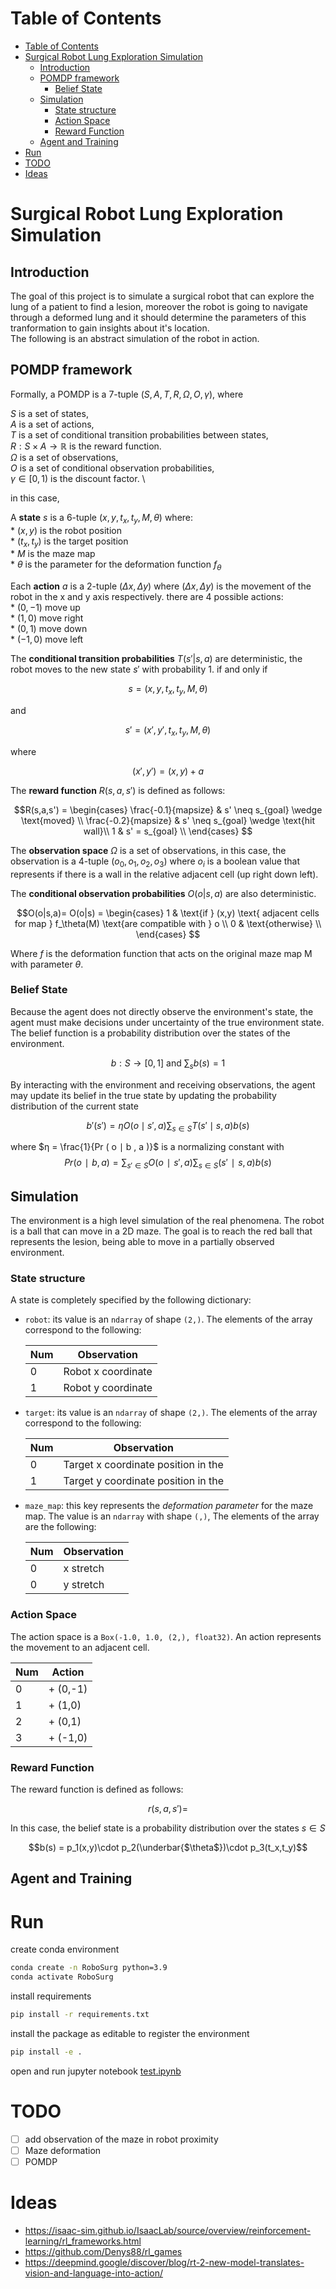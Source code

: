 # Table of Contents
- [Table of Contents](#table-of-contents)
- [Surgical Robot Lung Exploration Simulation](#surgical-robot-lung-exploration-simulation)
  - [Introduction](#introduction)
  - [POMDP framework](#pomdp-framework)
    - [Belief State](#belief-state)
  - [Simulation](#simulation)
    - [State structure](#state-structure)
    - [Action Space](#action-space)
    - [Reward Function](#reward-function)
  - [Agent and Training](#agent-and-training)
- [Run](#run)
- [TODO](#todo)
- [Ideas](#ideas)

# Surgical Robot Lung Exploration Simulation

## Introduction
The goal of this project is to simulate a surgical robot that can explore the lung of a patient to find a lesion, moreover the robot is going to navigate through a deformed lung and it should determine the parameters of this tranformation to gain insights about it's location.
\
The following is an abstract simulation of the robot in action.


## POMDP framework

Formally, a POMDP is a 7-tuple $(S,A,T,R,\Omega,O,\gamma)$, where

  $S$ is a set of states, \
  $A$ is a set of actions, \
  $T$ is a set of conditional transition probabilities between states, \
  $R: S\times A \rightarrow \mathbb{R}$  is the reward function. \
  $\Omega$ is a set of observations, \
  $O$ is a set of conditional observation probabilities, \
  $\gamma \in [0,1)$ is the discount factor. \

in this case, 

A **state** $s$ is a 6-tuple $(x,y,t_x,t_y,M,\theta)$ where: \
    * $(x,y)$ is the robot position \
    * $(t_x,t_y)$ is the target position \
    * $M$ is the maze map \
    * $\theta$ is the parameter for the deformation function $f_{\theta}$
  
Each **action** $a$ is a 2-tuple $(\Delta x, \Delta y)$ where $(\Delta x, \Delta y)$ is the movement of the robot in the x and y axis respectively. there are 4 possible actions: \
    * $(0,-1)$ move up \
    * $(1,0)$ move right \
    * $(0,1)$ move down \
    * $(-1,0)$ move left

The **conditional transition probabilities** $T(s' | s, a)$ are deterministic, the robot moves to the new state $s'$ with probability 1. if and only if 

$$s = (x,y,t_x,t_y,M,\theta)$$ 

and 

$$s'=(x',y',t_x,t_y,M,\theta)$$ 

where

$$(x',y') = (x,y) + a $$

The **reward function** $R(s,a,s')$ is defined as follows:


 $$R(s,a,s') = 
    \begin{cases}
    \frac{-0.1}{mapsize} &   s' \neq s_{goal} \wedge \text{moved} \\ 
    \frac{-0.2}{mapsize} &   s' \neq s_{goal}  \wedge \text{hit wall}\\
    1 &   s' = s_{goal} \\
    \end{cases}    
$$

The **observation space** $\Omega$ is a set of observations, in this case, the observation is a 4-tuple $(o_0,o_1,o_2,o_3)$ where $o_i$ is a boolean value that represents if there is a wall in the relative adjacent cell (up right down left).



The **conditional observation probabilities** $O(o|s,a)$ are also deterministic.


$$O(o|s,a)= O(o|s) = 
\begin{cases}
    1 &   \text{if } (x,y) \text{ adjacent cells for map } f_\theta(M) \text{are compatible with } o \\
    0 &   \text{otherwise} \\
\end{cases}
$$

Where $f$ is the deformation function that acts on the original maze map M with parameter $\theta$.

### Belief State

Because the agent does not directly observe the environment's state, the agent must make decisions under uncertainty of the true environment state. The belief function is a probability distribution over the states of the environment.

$$b : S \rightarrow [0,1] \text{ and } \sum_s b(s) = 1  $$

By interacting with the environment and receiving observations, the agent may update its belief in the true state by updating the probability distribution of the current state

$$ b'(s')=\eta O(o\mid s',a)\sum _{s\in S}T(s'\mid s,a)b(s)$$

where $η = \frac{1}{Pr ( o ∣ b , a )}$ is a normalizing constant with 
$$Pr ( o ∣ b , a ) = \sum_{s'\in S} O ( o ∣ s' , a ) \sum_{s \in S}( s'∣s,a)b(s)$$

## Simulation

The environment is a high level simulation of the real phenomena. The robot is a ball that can move in a 2D maze. The goal is to reach the red ball that represents the lesion, being able to move in a partially observed environment.  

### State structure

A state is completely specified by the following dictionary:

* `robot`: its value is an `ndarray` of shape `(2,)`. The elements of the array correspond to the following:

    | Num | Observation         |
    |-----|-------------------- |
    | 0   | Robot x coordinate  |
    | 1   | Robot y coordinate  |


* `target`: its value is an `ndarray` of shape `(2,)`. The elements of the array correspond to the following:

    | Num | Observation                                  |
    |-----|----------------------------------------------|
    | 0   | Target x coordinate position in the  |
    | 1   | Target y coordinate position in the  |


* `maze_map`: this key represents the *deformation parameter* for the maze map. The value is an `ndarray` with shape `(,)`, The elements of the array are the following:

    | Num | Observation |
    |-----|-------------|
    | 0   | x stretch    |
    | 0   | y stretch   |


### Action Space

The action space is a `Box(-1.0, 1.0, (2,), float32)`. An action represents the movement to an adjacent cell.

| Num | Action                          |  
| --- | --------------------------------|
| 0   | + (0,-1)                        |  
| 1   | + (1,0)                         |  
| 2   | + (0,1)                         |  
| 3   | + (-1,0)                        |  


### Reward Function

The reward function is defined as follows:

$$r(s, a, s') = $$



In this case, the belief state is a probability distribution over the states $s \in S$

$$b(s) = p_1(x,y)\cdot p_2(\underbar{$\theta$})\cdot p_3(t_x,t_y)$$




## Agent and Training


# Run

create conda environment
```bash
conda create -n RoboSurg python=3.9
conda activate RoboSurg
```
install requirements
```bash
pip install -r requirements.txt
```
install the package as editable to register the environment
```bash
pip install -e .
```

open and run jupyter notebook [test.ipynb](./test.ipynb)

# TODO
- [ ] add observation of the maze in robot proximity
- [ ] Maze deformation
- [ ] POMDP

# Ideas
- https://isaac-sim.github.io/IsaacLab/source/overview/reinforcement-learning/rl_frameworks.html
- https://github.com/Denys88/rl_games
- https://deepmind.google/discover/blog/rt-2-new-model-translates-vision-and-language-into-action/